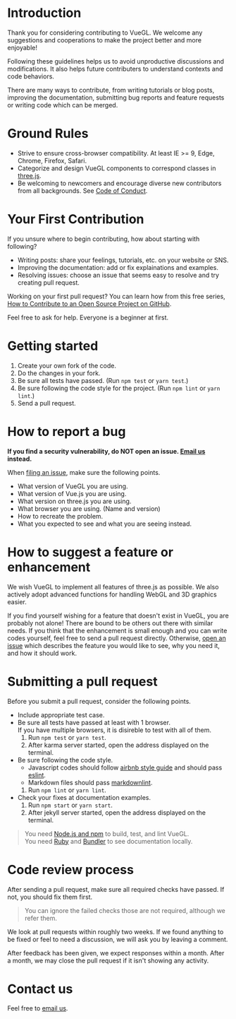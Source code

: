 # Introduction

Thank you for considering contributing to VueGL. We welcome any suggestions and cooperations to make the project better and more enjoyable!

Following these guidelines helps us to avoid unproductive discussions and modifications. It also helps future contributers to understand contexts and code behaviors.

There are many ways to contribute, from writing tutorials or blog posts, improving the documentation, submitting bug reports and feature requests or writing code which can be merged.

# Ground Rules

* Strive to ensure cross-browser compatibility. At least IE >= 9, Edge, Chrome, Firefox, Safari.
* Categorize and design VueGL components to correspond classes in [three.js](https://threejs.org).
* Be welcoming to newcomers and encourage diverse new contributors from all backgrounds. See [Code of Conduct](CODE_OF_CONDUCT.md).

# Your First Contribution

If you unsure where to begin contributing, how about starting with following?
* Writing posts: share your feelings, tutorials, etc. on your website or SNS.
* Improving the documentation: add or fix explainations and examples.
* Resolving issues: choose an issue that seems easy to resolve and try creating pull request.

Working on your first pull request? You can learn how from this free series, [How to Contribute to an Open Source Project on GitHub](https://egghead.io/series/how-to-contribute-to-an-open-source-project-on-github).

Feel free to ask for help. Everyone is a beginner at first.

# Getting started

1. Create your own fork of the code.
2. Do the changes in your fork.
3. Be sure all tests have passed. (Run `npm test` or `yarn test`.)
4. Be sure following the code style for the project. (Run `npm lint` or `yarn lint`.)
5. Send a pull request.

# How to report a bug

**If you find a security vulnerability, do NOT open an issue. [Email us](<ikeda_hiroki@icloud.com>) instead.**

When [filing an issue](/vue-gl/vue-gl/issues), make sure the following points.
* What version of VueGL you are using.
* What version of Vue.js you are using.
* What version on three.js you are using.
* What browser you are using. (Name and version)
* How to recreate the problem.
* What you expected to see and what you are seeing instead.

# How to suggest a feature or enhancement

We wish VueGL to implement all features of three.js as possible. We also actively adopt advanced functions for handling WebGL and 3D graphics easier.

If you find yourself wishing for a feature that doesn't exist in VueGL, you are probably not alone! There are bound to be others out there with similar needs.
If you think that the enhancement is small enough and you can write codes yourself, feel free to send a pull request directly.
Otherwise, [open an issue](/vue-gl/vue-gl/issues) which describes the feature you would like to see, why you need it, and how it should work.

# Submitting a pull request

Before you submit a pull request, consider the following points.
* Include appropriate test case.
* Be sure all tests have passed at least with 1 browser.  
  If you have multiple browsers, it is disireble to test with all of them.
  1. Run `npm test` or `yarn test`.
  2. After karma server started, open the address displayed on the terminal.
* Be sure following the code style.  
  - Javascript codes should follow [airbnb style guide](/airbnb/javascript) and should pass [eslint](https://eslint.org).
  - Markdown files should pass [markdownlint](/DavidAnson/markdownlint).
  1. Run `npm lint` or `yarn lint`.
* Check your fixes at documentation examples.
  1. Run `npm start` or `yarn start`.
  2. After jekyll server started, open the address displayed on the terminal.
> You need [Node.js and npm](https://nodejs.org) to build, test, and lint VueGL.  
> You need [Ruby](https://www.ruby-lang.org) and [Bundler](http://bundler.io) to see documentation locally.

# Code review process

After sending a pull request, make sure all required checks have passed. If not, you should fix them first.
> You can ignore the failed checks those are not required, although we refer them.

We look at pull requests within roughly two weeks. If we found anything to be fixed or feel to need a discussion, we will ask you by leaving a comment.

After feedback has been given, we expect responses within a month. After a month, we may close the pull request if it isn't showing any activity.

# Contact us

Feel free to [email us](<ikeda_hiroki@icloud.com>).
